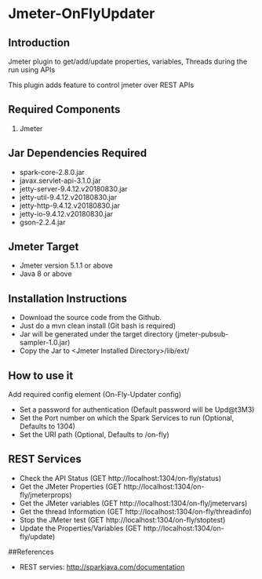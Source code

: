 # Jmeter-OnFlyUpdater

## Introduction
Jmeter plugin to get/add/update properties, variables, Threads during the run using APIs

This plugin adds feature to control jmeter over REST APIs


## Required Components

1. Jmeter


## Jar Dependencies Required

* spark-core-2.8.0.jar
* javax.servlet-api-3.1.0.jar
* jetty-server-9.4.12.v20180830.jar
* jetty-util-9.4.12.v20180830.jar
* jetty-http-9.4.12.v20180830.jar
* jetty-io-9.4.12.v20180830.jar
* gson-2.2.4.jar


## Jmeter Target

* Jmeter version 5.1.1 or above
* Java 8 or above


## Installation Instructions

* Download the source code from the Github.
* Just do a mvn clean install (Git bash is required)
* Jar will be generated under the target directory (jmeter-pubsub-sampler-1.0.jar)
* Copy the Jar to \<Jmeter Installed Directory\>/lib/ext/

## How to use it
Add required config element (On-Fly-Updater config)

* Set a password for authentication (Default password will be Upd@t3M3)
* Set the Port number on which the Spark Services to run (Optional, Defaults to 1304)
* Set the URI path (Optional, Defaults to /on-fly)


## REST Services
* Check the API Status (GET http://localhost:1304/on-fly/status)
* Get the JMeter Properties (GET http://localhost:1304/on-fly/jmeterprops)
* Get the JMeter variables (GET http://localhost:1304/on-fly/jmetervars)
* Get the thread Information (GET http://localhost:1304/on-fly/threadinfo) 
* Stop the JMeter test (GET http://localhost:1304/on-fly/stoptest)
* Update the Properties/Variables (GET http://localhost:1304/on-fly/update)



##References
* REST servies: http://sparkjava.com/documentation



